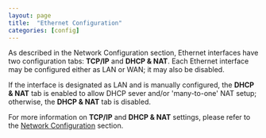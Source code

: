 ```yaml
---
layout: page
title:  "Ethernet Configuration"
categories: [config]
---
```


As described in the Network Configuration section, Ethernet interfaces have two configuration tabs: **TCP/IP** and **DHCP & NAT**. Each Ethernet interface may be configured either as LAN or WAN; it may also be disabled.

If the interface is designated as LAN and is manually configured, the **DHCP & NAT** tab is enabled to allow DHCP sever and/or 'many-to-one' NAT setup; otherwise, the **DHCP & NAT** tab is disabled.  

For more information on **TCP/IP** and **DHCP & NAT** settings, please refer to the [Network Configuration](network-configuration.html) section.
